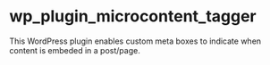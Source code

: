 # wp_plugin_microcontent_tagger
This WordPress plugin enables custom meta boxes to indicate when content is embeded in a post/page.
